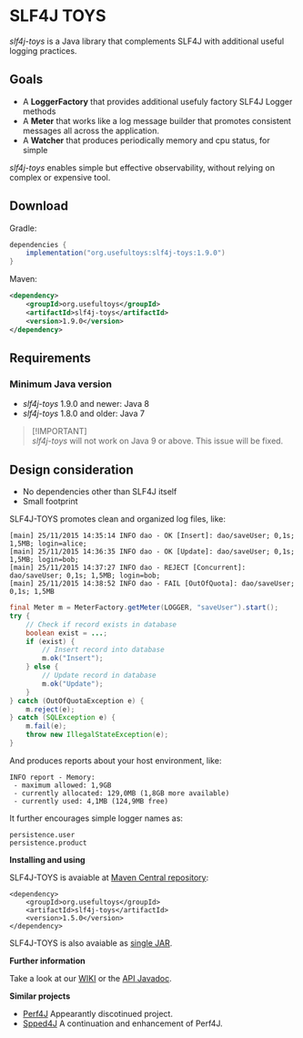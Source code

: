 # SLF4J TOYS

*slf4j-toys* is a Java library that complements SLF4J with additional useful logging practices.

## Goals

 * A **LoggerFactory** that provides additional usefuly factory SLF4J Logger methods
 * A **Meter** that works like a log message builder that promotes consistent messages all across the application.
 * A **Watcher** that produces periodically memory and cpu status, for simple 

*slf4j-toys* enables simple but effective observability, without relying on complex or expensive tool.

## Download

Gradle:
```gradle
dependencies {
    implementation("org.usefultoys:slf4j-toys:1.9.0")
}
```

Maven:
```xml
<dependency>
    <groupId>org.usefultoys</groupId>
    <artifactId>slf4j-toys</artifactId>
    <version>1.9.0</version>
</dependency>
```

## Requirements

### Minimum Java version
- *slf4j-toys* 1.9.0 and newer: Java 8
- *slf4j-toys* 1.8.0 and older: Java 7

> [!IMPORTANT]\
> *slf4j-toys* will not work on Java 9 or above. This issue will be fixed.

## Design consideration
 * No dependencies other than SLF4J itself
 * Small footprint



SLF4J-TOYS promotes clean and organized log files, like:
```
[main] 25/11/2015 14:35:14 INFO dao - OK [Insert]: dao/saveUser; 0,1s; 1,5MB; login=alice; 
[main] 25/11/2015 14:36:35 INFO dao - OK [Update]: dao/saveUser; 0,1s; 1,5MB; login=bob; 
[main] 25/11/2015 14:37:27 INFO dao - REJECT [Concurrent]: dao/saveUser; 0,1s; 1,5MB; login=bob; 
[main] 25/11/2015 14:38:52 INFO dao - FAIL [OutOfQuota]: dao/saveUser; 0,1s; 1,5MB
```






```java
final Meter m = MeterFactory.getMeter(LOGGER, "saveUser").start();
try {
    // Check if record exists in database   
    boolean exist = ...;
    if (exist) {
        // Insert record into database
        m.ok("Insert");
    } else {
        // Update record in database
        m.ok("Update");
    }
} catch (OutOfQuotaException e) {
    m.reject(e);
} catch (SQLException e) {
    m.fail(e);
    throw new IllegalStateException(e);
}
```

And produces reports about your host environment, like:
```
INFO report - Memory:
 - maximum allowed: 1,9GB
 - currently allocated: 129,0MB (1,8GB more available)
 - currently used: 4,1MB (124,9MB free)
```

It further encourages simple logger names as:
```
persistence.user
persistence.product
```

**Installing and using**

SLF4J-TOYS is avaiable at [Maven Central repository](http://search.maven.org/#artifactdetails|org.usefultoys|slf4j-toys|1.5.0|jar):
```
<dependency>
    <groupId>org.usefultoys</groupId>
    <artifactId>slf4j-toys</artifactId>
    <version>1.5.0</version>
</dependency>
```

SLF4J-TOYS is also avaiable as [single JAR](https://github.com/useful-toys/slf4j-toys/releases/download/1.5.0/slf4j-toys-1.5.0.jar).



**Further information**

Take a look at our [WIKI](https://github.com/useful-toys/slf4j-toys/wiki) or the [API Javadoc](http://useful-toys.github.io/slf4j-toys/javadoc/).

**Similar projects**

 * [Perf4J](http://perf4j.codehaus.org/) Appearantly discotinued project.
 * [Spped4J](http://perf4j.codehaus.org/) A continuation and enhancement of Perf4J.

